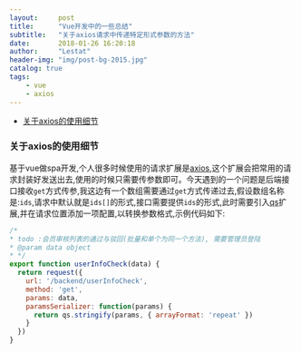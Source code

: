 ```yaml
---
layout:     post
title:      "Vue开发中的一些总结"
subtitle:   "关于axios请求中传递特定形式参数的方法"
date:       2018-01-26 16:20:18
author:     "Lestat"
header-img: "img/post-bg-2015.jpg"
catalog: true
tags:
    - vue
    - axios
---
```


- [关于axios的使用细节](#%E5%85%B3%E4%BA%8Eaxios%E7%9A%84%E4%BD%BF%E7%94%A8%E7%BB%86%E8%8A%82)

### 关于axios的使用细节
基于vue做spa开发,个人很多时候使用的请求扩展是[axios](https://github.com/axios/axios),这个扩展会把常用的请求封装好发送出去,使用的时候只需要传参数即可。今天遇到的一个问题是后端接口接收`get`方式传参,我这边有一个数组需要通过`get`方式传递过去,假设数组名称是:`ids`,请求中默认就是`ids[]`的形式,接口需要提供`ids`的形式,此时需要引入[qs](https://github.com/ljharb/qs)扩展,并在请求位置添加一项配置,以转换参数格式,示例代码如下:  
```javascript
/*
* todo :会员审核列表的通过与驳回(批量和单个为同一个方法), 需要管理员登陆
* @param data object
* */
export function userInfoCheck(data) {
  return request({
    url: '/backend/userInfoCheck',
    method: 'get',
    params: data,
    paramsSerializer: function(params) {
      return qs.stringify(params, { arrayFormat: 'repeat' })
    }
  })
}
```
